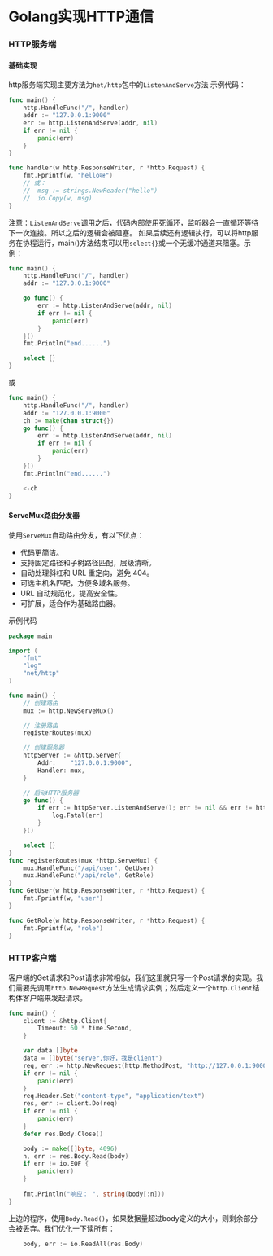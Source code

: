 # Golang实现HTTP通信
### HTTP服务端
#### 基础实现
http服务端实现主要方法为`het/http`包中的`ListenAndServe`方法
示例代码：
```go
func main() {
	http.HandleFunc("/", handler)
	addr := "127.0.0.1:9000"
	err := http.ListenAndServe(addr, nil)
	if err != nil {
		panic(err)
	}
}

func handler(w http.ResponseWriter, r *http.Request) {
	fmt.Fprintf(w, "hello呀")
	// 或：
	// 	msg := strings.NewReader("hello")
	//  io.Copy(w, msg)
}
```

注意：`ListenAndServe`调用之后，代码内部使用死循环，监听器会一直循环等待下一次连接。所以之后的逻辑会被阻塞。
如果后续还有逻辑执行，可以将http服务在协程运行，main()方法结束可以用`select{}`或一个无缓冲通道来阻塞。示例：
```go
func main() {
	http.HandleFunc("/", handler)
	addr := "127.0.0.1:9000"

	go func() {
		err := http.ListenAndServe(addr, nil)
		if err != nil {
			panic(err)
		}
	}()
	fmt.Println("end......")

	select {}
}
```
或
```go
func main() {
	http.HandleFunc("/", handler)
	addr := "127.0.0.1:9000"
	ch := make(chan struct{})
	go func() {
		err := http.ListenAndServe(addr, nil)
		if err != nil {
			panic(err)
		}
	}()
	fmt.Println("end......")

	<-ch
}
```
#### ServeMux路由分发器
使用`ServeMux`自动路由分发，有以下优点：
- 代码更简洁。
- 支持固定路径和子树路径匹配，层级清晰。
- 自动处理斜杠和 URL 重定向，避免 404。
- 可选主机名匹配，方便多域名服务。
- URL 自动规范化，提高安全性。
- 可扩展，适合作为基础路由器。

示例代码
```go
package main

import (
	"fmt"
	"log"
	"net/http"
)

func main() {
	// 创建路由
	mux := http.NewServeMux()

	// 注册路由
	registerRoutes(mux)

	// 创建服务器
	httpServer := &http.Server{
		Addr:    "127.0.0.1:9000",
		Handler: mux,
	}

	// 启动HTTP服务器
	go func() {
		if err := httpServer.ListenAndServe(); err != nil && err != http.ErrServerClosed {
			log.Fatal(err)
		}
	}()

	select {}
}
func registerRoutes(mux *http.ServeMux) {
	mux.HandleFunc("/api/user", GetUser)
	mux.HandleFunc("/api/role", GetRole)
}
func GetUser(w http.ResponseWriter, r *http.Request) {
	fmt.Fprintf(w, "user")
}

func GetRole(w http.ResponseWriter, r *http.Request) {
	fmt.Fprintf(w, "role")
}
```

### HTTP客户端
客户端的Get请求和Post请求非常相似，我们这里就只写一个Post请求的实现。我们需要先调用`http.NewRequest`方法生成请求实例；然后定义一个`http.Client`结构体客户端来发起请求。
```go
func main() {
	client := &http.Client{
		Timeout: 60 * time.Second,
	}

	var data []byte
	data = []byte("server,你好，我是client")
	req, err := http.NewRequest(http.MethodPost, "http://127.0.0.1:9000", bytes.NewBuffer(data))
	if err != nil {
		panic(err)
	}
	req.Header.Set("content-type", "application/text")
	res, err := client.Do(req)
	if err != nil {
		panic(err)
	}
	defer res.Body.Close()

	body := make([]byte, 4096)
	n, err := res.Body.Read(body)
	if err != io.EOF {
		panic(err)
	}
	
	fmt.Println("响应： ", string(body[:n]))
}
```
上边的程序，使用`Body.Read()`，如果数据量超过body定义的大小，则剩余部分会被丢弃。我们优化一下读所有：
```go
	body, err := io.ReadAll(res.Body)
```

